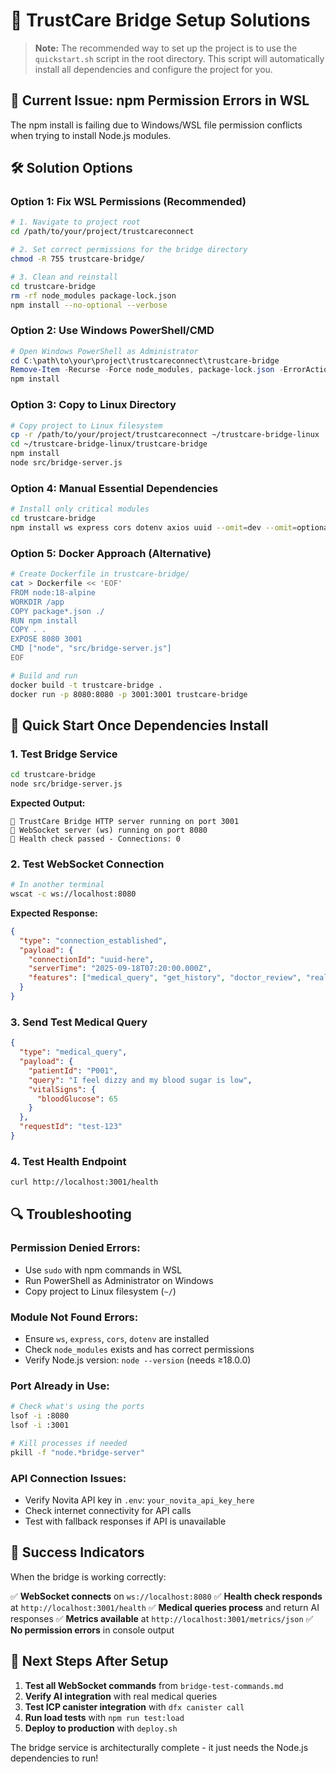 # 🔧 TrustCare Bridge Setup Solutions

> **Note:** The recommended way to set up the project is to use the `quickstart.sh` script in the root directory. This script will automatically install all dependencies and configure the project for you.

## 🚨 Current Issue: npm Permission Errors in WSL

The npm install is failing due to Windows/WSL file permission conflicts when trying to install Node.js modules.

## 🛠️ Solution Options

### **Option 1: Fix WSL Permissions (Recommended)**
```bash
# 1. Navigate to project root
cd /path/to/your/project/trustcareconnect

# 2. Set correct permissions for the bridge directory
chmod -R 755 trustcare-bridge/

# 3. Clean and reinstall
cd trustcare-bridge
rm -rf node_modules package-lock.json
npm install --no-optional --verbose
```

### **Option 2: Use Windows PowerShell/CMD**
```powershell
# Open Windows PowerShell as Administrator
cd C:\path\to\your\project\trustcareconnect\trustcare-bridge
Remove-Item -Recurse -Force node_modules, package-lock.json -ErrorAction SilentlyContinue
npm install
```

### **Option 3: Copy to Linux Directory**
```bash
# Copy project to Linux filesystem
cp -r /path/to/your/project/trustcareconnect ~/trustcare-bridge-linux
cd ~/trustcare-bridge-linux/trustcare-bridge
npm install
node src/bridge-server.js
```

### **Option 4: Manual Essential Dependencies**
```bash
# Install only critical modules
cd trustcare-bridge
npm install ws express cors dotenv axios uuid --omit=dev --omit=optional
```

### **Option 5: Docker Approach (Alternative)**
```bash
# Create Dockerfile in trustcare-bridge/
cat > Dockerfile << 'EOF'
FROM node:18-alpine
WORKDIR /app
COPY package*.json ./
RUN npm install
COPY . .
EXPOSE 8080 3001
CMD ["node", "src/bridge-server.js"]
EOF

# Build and run
docker build -t trustcare-bridge .
docker run -p 8080:8080 -p 3001:3001 trustcare-bridge
```

## 🎯 Quick Start Once Dependencies Install

### **1. Test Bridge Service**
```bash
cd trustcare-bridge
node src/bridge-server.js
```

**Expected Output:**
```
🚀 TrustCare Bridge HTTP server running on port 3001
🔌 WebSocket server (ws) running on port 8080
💚 Health check passed - Connections: 0
```

### **2. Test WebSocket Connection**
```bash
# In another terminal
wscat -c ws://localhost:8080
```

**Expected Response:**
```json
{
  "type": "connection_established",
  "payload": {
    "connectionId": "uuid-here",
    "serverTime": "2025-09-18T07:20:00.000Z",
    "features": ["medical_query", "get_history", "doctor_review", "real_time_updates"]
  }
}
```

### **3. Send Test Medical Query**
```json
{
  "type": "medical_query",
  "payload": {
    "patientId": "P001",
    "query": "I feel dizzy and my blood sugar is low",
    "vitalSigns": {
      "bloodGlucose": 65
    }
  },
  "requestId": "test-123"
}
```

### **4. Test Health Endpoint**
```bash
curl http://localhost:3001/health
```

## 🔍 Troubleshooting

### **Permission Denied Errors:**
- Use `sudo` with npm commands in WSL
- Run PowerShell as Administrator on Windows
- Copy project to Linux filesystem (`~/`)

### **Module Not Found Errors:**
- Ensure `ws`, `express`, `cors`, `dotenv` are installed
- Check `node_modules` exists and has correct permissions
- Verify Node.js version: `node --version` (needs ≥18.0.0)

### **Port Already in Use:**
```bash
# Check what's using the ports
lsof -i :8080
lsof -i :3001

# Kill processes if needed
pkill -f "node.*bridge-server"
```

### **API Connection Issues:**
- Verify Novita API key in `.env`: `your_novita_api_key_here`
- Check internet connectivity for API calls
- Test with fallback responses if API is unavailable

## 🎉 Success Indicators

When the bridge is working correctly:

✅ **WebSocket connects** on `ws://localhost:8080`
✅ **Health check responds** at `http://localhost:3001/health`
✅ **Medical queries process** and return AI responses
✅ **Metrics available** at `http://localhost:3001/metrics/json`
✅ **No permission errors** in console output

## 🚀 Next Steps After Setup

1. **Test all WebSocket commands** from `bridge-test-commands.md`
2. **Verify AI integration** with real medical queries
3. **Test ICP canister integration** with `dfx canister call`
4. **Run load tests** with `npm run test:load`
5. **Deploy to production** with `deploy.sh`

The bridge service is architecturally complete - it just needs the Node.js dependencies to run!